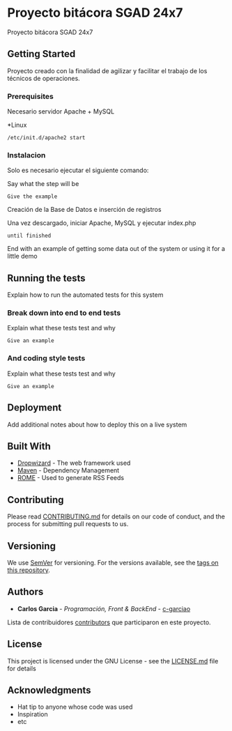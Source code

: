 ﻿# Proyecto bitácora SGAD 24x7
Proyecto bitácora SGAD 24x7
## Getting Started

Proyecto creado con la finalidad de agilizar y facilitar el trabajo de los técnicos de operaciones.

### Prerequisites

Necesario servidor Apache + MySQL

*Linux
```
/etc/init.d/apache2 start
```

### Instalacion

Solo es necesario ejecutar el siguiente comando:

Say what the step will be

```
Give the example
```
Creación de la Base de Datos e inserción de registros

Una vez descargado, iniciar Apache, MySQL y ejecutar index.php
```
until finished
```

End with an example of getting some data out of the system or using it for a little demo

## Running the tests

Explain how to run the automated tests for this system

### Break down into end to end tests

Explain what these tests test and why

```
Give an example
```

### And coding style tests

Explain what these tests test and why

```
Give an example
```

## Deployment

Add additional notes about how to deploy this on a live system

## Built With

* [Dropwizard](http://www.dropwizard.io/1.0.2/docs/) - The web framework used
* [Maven](https://maven.apache.org/) - Dependency Management
* [ROME](https://rometools.github.io/rome/) - Used to generate RSS Feeds

## Contributing

Please read [CONTRIBUTING.md](https://gist.github.com/PurpleBooth/b24679402957c63ec426) for details on our code of conduct, and the process for submitting pull requests to us.

## Versioning

We use [SemVer](http://semver.org/) for versioning. For the versions available, see the [tags on this repository](https://github.com/your/project/tags). 

## Authors

* **Carlos Garcia** - *Programación, Front & BackEnd* - [c-garciao](https://gist.github.com/c-garciao)

Lista de contribuidores [contributors](https://github.com/your/project/contributors) que participaron en este proyecto.

## License

This project is licensed under the GNU License - see the [LICENSE.md](LICENSE.md) file for details

## Acknowledgments

* Hat tip to anyone whose code was used
* Inspiration
* etc
